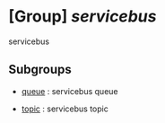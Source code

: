 # [Group] _servicebus_

servicebus

## Subgroups

- [queue](/Commands/servicebus/queue/readme.md)
: servicebus queue

- [topic](/Commands/servicebus/topic/readme.md)
: servicebus topic
